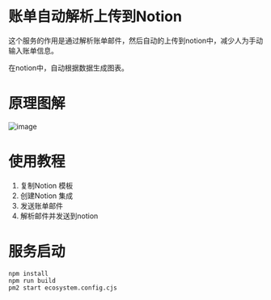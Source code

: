 # 账单自动解析上传到Notion

这个服务的作用是通过解析账单邮件，然后自动的上传到notion中，减少人为手动输入账单信息。

在notion中，自动根据数据生成图表。

# 原理图解

![image](https://github.com/user-attachments/assets/2ebaf4b4-1d2b-4d84-9a79-9820c8ac1e6f)




# 使用教程

1. 复制Notion 模板
2. 创建Notion 集成
3. 发送账单邮件
4. 解析邮件并发送到notion


# 服务启动

```
npm install 
npm run build
pm2 start ecosystem.config.cjs
```





